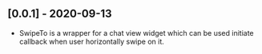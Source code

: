 ## [0.0.1] - 2020-09-13

* SwipeTo is a wrapper for a chat view widget which can be used initiate callback when user horizontally swipe on it.